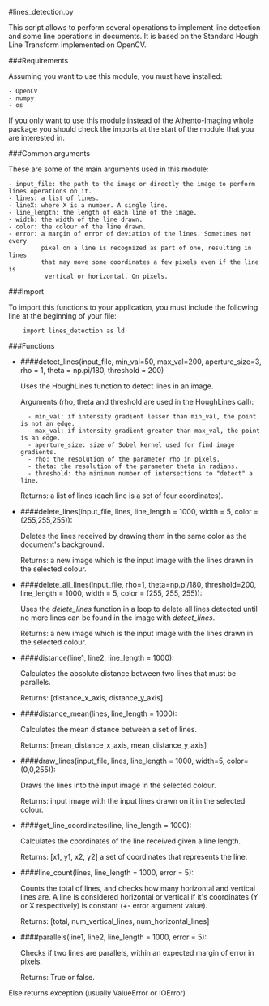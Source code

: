 #lines_detection.py

This script allows to perform several operations to implement line detection and
some line operations in documents.
It is based on the Standard Hough Line Transform implemented on OpenCV.


###Requirements

Assuming you want to use this module, you must have installed:

    - OpenCV
    - numpy
    - os
    
If you only want to use this module instead of the Athento-Imaging whole package 
you should check the imports at the start of the module that you are interested in.


###Common arguments

These are some of the main arguments used in this module:

    - input_file: the path to the image or directly the image to perform lines operations on it.
    - lines: a list of lines.
    - lineX: where X is a number. A single line.
    - line_length: the length of each line of the image.
    - width: the width of the line drawn.
    - color: the colour of the line drawn.
    - error: a margin of error of deviation of the lines. Sometimes not every
             pixel on a line is recognized as part of one, resulting in lines
             that may move some coordinates a few pixels even if the line is
              vertical or horizontal. On pixels.
         
           
###Import
              
To import this functions to your application, you must include the following line
at the beginning of your file:

        import lines_detection as ld

              
###Functions

- ####detect_lines(input_file, min_val=50, max_val=200, aperture_size=3, rho = 1, theta = np.pi/180, threshold = 200)

    Uses the HoughLines function to detect lines in an image.

    Arguments (rho, theta and threshold are used in the HoughLines call):

        - min_val: if intensity gradient lesser than min_val, the point is not an edge.
        - max_val: if intensity gradient greater than max_val, the point is an edge.
        - aperture_size: size of Sobel kernel used for find image gradients.
        - rho: the resolution of the parameter rho in pixels.
        - theta: the resolution of the parameter theta in radians.
        - threshold: the minimum number of intersections to "detect" a line.
    
    Returns: a list of lines (each line is a set of four coordinates).


- ####delete_lines(input_file, lines, line_length = 1000, width = 5, color = (255,255,255)):

    Deletes the lines received by drawing them in the same color as the document's
background.
    
    Returns: a new image which is the input image with the lines drawn in the selected 
    colour.

    
- ####delete_all_lines(input_file, rho=1, theta=np.pi/180, threshold=200, line_length = 1000, width = 5, color = (255, 255, 255)):

    Uses the *delete_lines* function in a loop to delete all lines detected until no
more lines can be found in the image with *detect_lines*. 

    Returns: a new image which is the input image with the lines drawn in the selected 
    colour.


- ####distance(line1, line2, line_length = 1000):

    Calculates the absolute distance between two lines that must be parallels.

    Returns: [distance_x_axis, distance_y_axis]

    
- ####distance_mean(lines, line_length = 1000):

    Calculates the mean distance between a set of lines.

    Returns: [mean_distance_x_axis, mean_distance_y_axis]


- ####draw_lines(input_file, lines, line_length = 1000, width=5, color=(0,0,255)):

    Draws the lines into the input image in the selected colour.
    
    Returns: input image with the input lines drawn on it in the selected colour.
    

- ####get_line_coordinates(line, line_length = 1000):

    Calculates the coordinates of the line received given a line length.
    
    Returns: [x1, y1, x2, y2] a set of coordinates that represents the line.
   
    
- ####line_count(lines, line_length = 1000, error = 5):

    Counts the total of lines, and checks how many horizontal and vertical lines are.
A line is considered horizontal or vertical if it's coordinates (Y or X 
respectively) is constant (+- error argument value).
    
    Returns: [total, num_vertical_lines, num_horizontal_lines]


- ####parallels(line1, line2, line_length = 1000, error = 5):

    Checks if two lines are parallels, within an expected margin of error in pixels.

    Returns: True or false.

Else returns exception (usually ValueError or IOError)